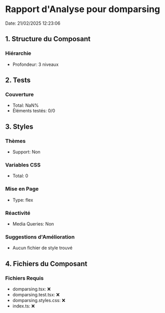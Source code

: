# Rapport d'Analyse pour domparsing

Date: 21/02/2025 12:23:06

## 1. Structure du Composant

### Hiérarchie

- Profondeur: 3 niveaux

## 2. Tests

### Couverture

- Total: NaN%
- Éléments testés: 0/0

## 3. Styles

### Thèmes

- Support: Non

### Variables CSS

- Total: 0

### Mise en Page

- Type: flex

### Réactivité

- Media Queries: Non

### Suggestions d'Amélioration

- Aucun fichier de style trouvé

## 4. Fichiers du Composant

### Fichiers Requis

- domparsing.tsx: ❌
- domparsing.test.tsx: ❌
- domparsing.styles.css: ❌
- index.ts: ❌
